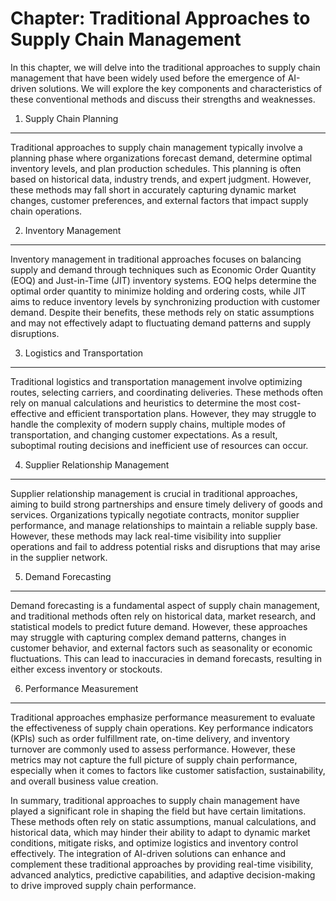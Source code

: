 Chapter: Traditional Approaches to Supply Chain Management
==========================================================

In this chapter, we will delve into the traditional approaches to supply chain management that have been widely used before the emergence of AI-driven solutions. We will explore the key components and characteristics of these conventional methods and discuss their strengths and weaknesses.

1. Supply Chain Planning
------------------------

Traditional approaches to supply chain management typically involve a planning phase where organizations forecast demand, determine optimal inventory levels, and plan production schedules. This planning is often based on historical data, industry trends, and expert judgment. However, these methods may fall short in accurately capturing dynamic market changes, customer preferences, and external factors that impact supply chain operations.

2. Inventory Management
-----------------------

Inventory management in traditional approaches focuses on balancing supply and demand through techniques such as Economic Order Quantity (EOQ) and Just-in-Time (JIT) inventory systems. EOQ helps determine the optimal order quantity to minimize holding and ordering costs, while JIT aims to reduce inventory levels by synchronizing production with customer demand. Despite their benefits, these methods rely on static assumptions and may not effectively adapt to fluctuating demand patterns and supply disruptions.

3. Logistics and Transportation
-------------------------------

Traditional logistics and transportation management involve optimizing routes, selecting carriers, and coordinating deliveries. These methods often rely on manual calculations and heuristics to determine the most cost-effective and efficient transportation plans. However, they may struggle to handle the complexity of modern supply chains, multiple modes of transportation, and changing customer expectations. As a result, suboptimal routing decisions and inefficient use of resources can occur.

4. Supplier Relationship Management
-----------------------------------

Supplier relationship management is crucial in traditional approaches, aiming to build strong partnerships and ensure timely delivery of goods and services. Organizations typically negotiate contracts, monitor supplier performance, and manage relationships to maintain a reliable supply base. However, these methods may lack real-time visibility into supplier operations and fail to address potential risks and disruptions that may arise in the supplier network.

5. Demand Forecasting
---------------------

Demand forecasting is a fundamental aspect of supply chain management, and traditional methods often rely on historical data, market research, and statistical models to predict future demand. However, these approaches may struggle with capturing complex demand patterns, changes in customer behavior, and external factors such as seasonality or economic fluctuations. This can lead to inaccuracies in demand forecasts, resulting in either excess inventory or stockouts.

6. Performance Measurement
--------------------------

Traditional approaches emphasize performance measurement to evaluate the effectiveness of supply chain operations. Key performance indicators (KPIs) such as order fulfillment rate, on-time delivery, and inventory turnover are commonly used to assess performance. However, these metrics may not capture the full picture of supply chain performance, especially when it comes to factors like customer satisfaction, sustainability, and overall business value creation.

In summary, traditional approaches to supply chain management have played a significant role in shaping the field but have certain limitations. These methods often rely on static assumptions, manual calculations, and historical data, which may hinder their ability to adapt to dynamic market conditions, mitigate risks, and optimize logistics and inventory control effectively. The integration of AI-driven solutions can enhance and complement these traditional approaches by providing real-time visibility, advanced analytics, predictive capabilities, and adaptive decision-making to drive improved supply chain performance.
